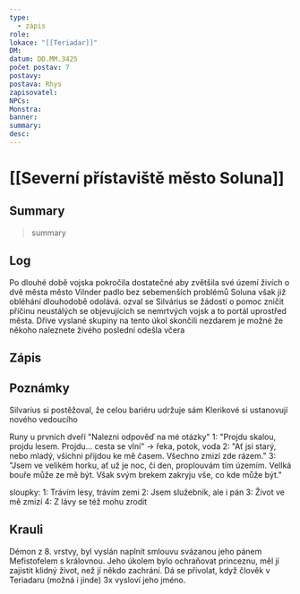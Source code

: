 ```yaml
---
type:
  - zápis
role: 
lokace: "[[Teriadar]]"
DM: 
datum: DD.MM.3425
počet postav: 7
postavy: 
postava: Rhys
zapisovatel: 
NPCs: 
Monstra: 
banner: 
summary: 
desc:
---
```

# [[Severní přístaviště město Soluna]]
## Summary
>summary

## Log
Po dlouhé době vojska pokročila dostatečné aby zvětšila své území živích o dvě města město Vilnder padlo bez sebemenších problémů Soluna však již obléhání dlouhodobě odolává. ozval se Silvárius se žádostí o pomoc zničit příčinu neustálých se objevujících se nemrtvých vojsk a to portál uprostřed města. Dříve vyslané skupiny na tento úkol skončili nezdarem je možné že někoho naleznete živého poslední odešla včera

## Zápis


## Poznámky
Silvarius si postěžoval, že celou bariéru udržuje sám
Klerikové si ustanovují nového vedoucího

Runy u prvních dveří "Nalezni odpověď na mé otázky"
1: "Projdu skalou, projdu lesem. Projdu... cesta se vlní" -> řeka, potok, voda
2: "Ať jsi starý, nebo mladý, všichni přijdou ke mě časem. Všechno zmizí zde rázem."
3: "Jsem ve velikém horku, ať už je noc, či den, proplouvám tím územím. Vellká bouře může ze mě být. Však svým brekem zakryju vše, co kde může být."

sloupky:
1: Trávím lesy, trávím zemi
2: Jsem služebník, ale i pán
3: Život ve mě zmizí
4: Z lávy se též mohu zrodit

## Krauli
Démon z 8. vrstvy, byl vyslán naplnit smlouvu svázanou jeho pánem Mefistofelem s královnou.
Jeho úkolem bylo ochraňovat princeznu, měl jí zajistit klidný život, než jí někdo zachrání.
Dá se přivolat, když člověk v Teriadaru (možná i jinde) 3x vysloví jeho jméno.